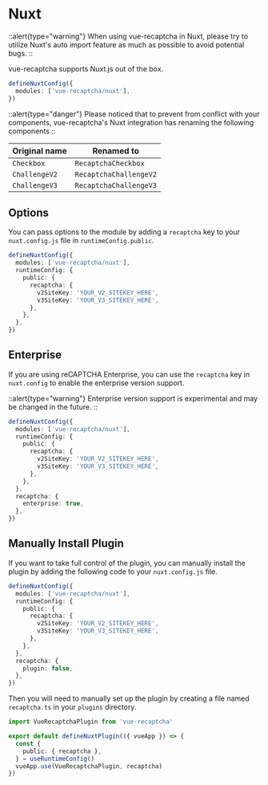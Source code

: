 # Nuxt

::alert{type="warning"}
When using vue-recaptcha in Nuxt, please try to utilize Nuxt's auto import feature as much as possible to avoid potential bugs.
::

vue-recaptcha supports Nuxt.js out of the box.

```ts
defineNuxtConfig({
  modules: ['vue-recaptcha/nuxt'],
})
```

::alert{type="danger"}
Please noticed that to prevent from conflict with your components, vue-recaptcha's Nuxt integration has renaming the following components
::

| **Original name** | **Renamed to**         |
|-------------------|------------------------|
| `Checkbox`        | `RecaptchaCheckbox`    |
| `ChallengeV2`     | `RecaptchaChallengeV2` |
| `ChallengeV3`     | `RecaptchaChallengeV3` |

## Options

You can pass options to the module by adding a `recaptcha` key to your `nuxt.config.js` file in `runtimeConfig.public`.

```ts
defineNuxtConfig({
  modules: ['vue-recaptcha/nuxt'],
  runtimeConfig: {
    public: {
      recaptcha: {
        v2SiteKey: 'YOUR_V2_SITEKEY_HERE',
        v3SiteKey: 'YOUR_V3_SITEKEY_HERE',
      },
    },
  },
})
```

## Enterprise

If you are using reCAPTCHA Enterprise, you can use the `recaptcha` key in `nuxt.config` to enable the enterprise version support.

::alert{type="warning"}
Enterprise version support is experimental and may be changed in the future.
::

```ts
defineNuxtConfig({
  modules: ['vue-recaptcha/nuxt'],
  runtimeConfig: {
    public: {
      recaptcha: {
        v2SiteKey: 'YOUR_V2_SITEKEY_HERE',
        v3SiteKey: 'YOUR_V3_SITEKEY_HERE',
      },
    },
  },
  recaptcha: {
    enterprise: true,
  },
})
```

## Manually Install Plugin

If you want to take full control of the plugin, you can manually install the plugin by adding the following code to your `nuxt.config.js` file.

```ts
defineNuxtConfig({
  modules: ['vue-recaptcha/nuxt'],
  runtimeConfig: {
    public: {
      recaptcha: {
        v2SiteKey: 'YOUR_V2_SITEKEY_HERE',
        v3SiteKey: 'YOUR_V3_SITEKEY_HERE',
      },
    },
  },
  recaptcha: {
    plugin: false,
  },
})
```

Then you will need to manually set up the plugin by creating a file named `recaptcha.ts` in your `plugins` directory.

```ts
import VueRecaptchaPlugin from 'vue-recaptcha'

export default defineNuxtPlugin(({ vueApp }) => {
  const {
    public: { recaptcha },
  } = useRuntimeConfig()
  vueApp.use(VueRecaptchaPlugin, recaptcha)
})
```
